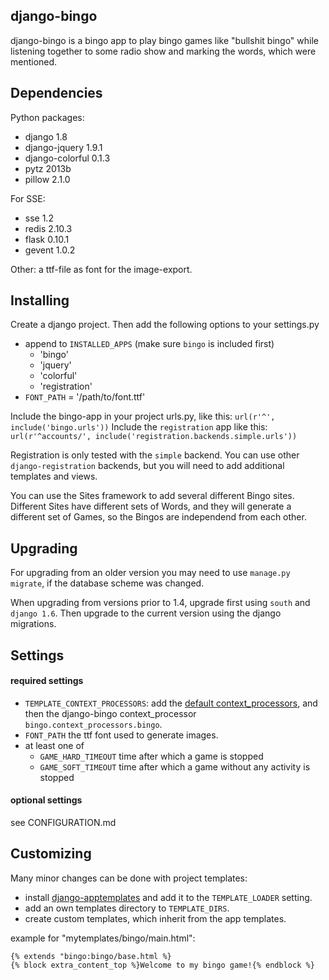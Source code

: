 django-bingo
------------

django-bingo is a bingo app to play bingo games like "bullshit bingo" while listening together to some radio show and marking the words, which were mentioned.

Dependencies
------------

Python packages:

* django 1.8
* django-jquery 1.9.1
* django-colorful 0.1.3
* pytz 2013b
* pillow 2.1.0

For SSE:

* sse 1.2
* redis 2.10.3
* flask 0.10.1
* gevent 1.0.2

Other: a ttf-file as font for the image-export.

Installing
----------

Create a django project. Then add the following options to your settings.py

* append to ```INSTALLED_APPS``` (make sure ``bingo`` is included first)
    * 'bingo'
    * 'jquery'
    * 'colorful'
    * 'registration'
* ```FONT_PATH``` = '/path/to/font.ttf'

Include the bingo-app in your project urls.py, like this:
```url(r'^', include('bingo.urls'))```
Include the ```registration``` app like this:
```url(r'^accounts/', include('registration.backends.simple.urls'))```

Registration is only tested with the ```simple``` backend.
You can use other ```django-registration``` backends, but you will need to add additional templates and views.

You can use the Sites framework to add several different Bingo sites.
Different Sites have different sets of Words, and they will generate a different set of Games, so the Bingos are independend from each other.

Upgrading
---------

For upgrading from an older version you may need to use ```manage.py migrate```, if the database scheme was changed.

When upgrading from versions prior to 1.4, upgrade first using ``south`` and ```django 1.6```. Then upgrade to the current version using the django migrations.

Settings
--------

#### required settings

* ```TEMPLATE_CONTEXT_PROCESSORS```: add the [default context_processors](https://docs.djangoproject.com/en/1.5/ref/settings/#template-context-processors),  and then the django-bingo context_processor ```bingo.context_processors.bingo```.
* ```FONT_PATH``` the ttf font used to generate images.
* at least one of
    * ```GAME_HARD_TIMEOUT``` time after which a game is stopped
    * ```GAME_SOFT_TIMEOUT``` time after which a game without any activity is stopped

#### optional settings

see CONFIGURATION.md

Customizing
-----------

Many minor changes can be done with project templates:

* install [django-apptemplates](https://pypi.python.org/pypi/django-apptemplates/) and add it to the ```TEMPLATE_LOADER``` setting.
* add an own templates directory to ```TEMPLATE_DIRS```.
* create custom templates, which inherit from the app templates.

example for "mytemplates/bingo/main.html":

    {% extends "bingo:bingo/base.html %}
    {% block extra_content_top %}Welcome to my bingo game!{% endblock %}
